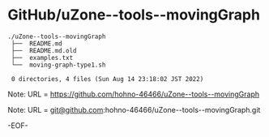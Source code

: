 # GitHub/uZone--tools--movingGraph

    ./uZone--tools--movingGraph
     ├──  README.md
     ├──  README.md.old
     ├──  examples.txt
     └──  moving-graph-type1.sh
     
     0 directories, 4 files (Sun Aug 14 23:18:02 JST 2022)


Note: URL = https://github.com/hohno-46466/uZone--tools--movingGraph

Note: URL = git@github.com:hohno-46466/uZone--tools--movingGraph.git

-EOF-
